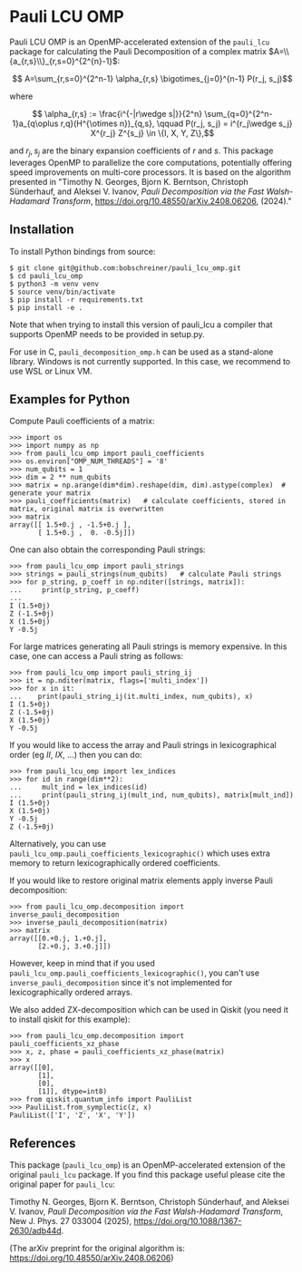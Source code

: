 # Pauli LCU OMP

Pauli LCU OMP is an OpenMP-accelerated extension of the `pauli_lcu` package for calculating the Pauli Decomposition of a complex matrix $`A=\\{a_{r,s}\\}_{r,s=0}^{2^{n}-1}`$:

```math
    A=\sum_{r,s=0}^{2^n-1} \alpha_{r,s} \bigotimes_{j=0}^{n-1} P(r_j, s_j)
```

where

```math
    \alpha_{r,s} := \frac{i^{-|r\wedge s|}}{2^n} \sum_{q=0}^{2^n-1}a_{q\oplus r,q}(H^{\otimes n})_{q,s}, \qquad P(r_j, s_j) = i^{r_j\wedge s_j} X^{r_j} Z^{s_j} \in \{I, X, Y, Z\},
```

and $r_j, s_j$ are the binary expansion coefficients of $r$ and $s$.
This package leverages OpenMP to parallelize the core computations, potentially offering speed improvements on multi-core processors. It is based on the algorithm presented in "Timothy N. Georges, Bjorn K. Berntson, Christoph Sünderhauf, and Aleksei V. Ivanov, _Pauli Decomposition via the Fast Walsh-Hadamard Transform_, https://doi.org/10.48550/arXiv.2408.06206, (2024)."

## Installation
To install Python bindings from source:

    $ git clone git@github.com:bobschreiner/pauli_lcu_omp.git
    $ cd pauli_lcu_omp
    $ python3 -m venv venv
    $ source venv/bin/activate
    $ pip install -r requirements.txt
    $ pip install -e .

Note that when trying to install this version of pauli_lcu a compiler that supports OpenMP needs to be provided in setup.py. 


For use in C, `pauli_decomposition_omp.h` can be used as a stand-alone library. 
Windows is not currently supported. In this case, we recommend to use WSL or Linux VM.

##  Examples for Python

Compute Pauli coefficients of a matrix:
```pycon
>>> import os
>>> import numpy as np
>>> from pauli_lcu_omp import pauli_coefficients
>>> os.environ["OMP_NUM_THREADS"] = '8'
>>> num_qubits = 1
>>> dim = 2 ** num_qubits
>>> matrix = np.arange(dim*dim).reshape(dim, dim).astype(complex)  # generate your matrix
>>> pauli_coefficients(matrix)   # calculate coefficients, stored in matrix, original matrix is overwritten
>>> matrix
array([[ 1.5+0.j , -1.5+0.j ],
       [ 1.5+0.j ,  0. -0.5j]])
```

One can also obtain the corresponding Pauli strings:
```pycon
>>> from pauli_lcu_omp import pauli_strings
>>> strings = pauli_strings(num_qubits)   # calculate Pauli strings
>>> for p_string, p_coeff in np.nditer([strings, matrix]):
...     print(p_string, p_coeff)
...
I (1.5+0j)
Z (-1.5+0j)
X (1.5+0j)
Y -0.5j
```

For large matrices generating all Pauli strings is memory expensive. In this case, one can access a Pauli string as follows:

```pycon
>>> from pauli_lcu_omp import pauli_string_ij
>>> it = np.nditer(matrix, flags=['multi_index'])
>>> for x in it:
...    print(pauli_string_ij(it.multi_index, num_qubits), x)
I (1.5+0j)
Z (-1.5+0j)
X (1.5+0j)
Y -0.5j
```
If you would like to access the array and Pauli strings in lexicographical order (eg $II$, $IX$, ...) then you can do:

```pycon
>>> from pauli_lcu_omp import lex_indices
>>> for id in range(dim**2):
...     mult_ind = lex_indices(id)
...     print(pauli_string_ij(mult_ind, num_qubits), matrix[mult_ind])
I (1.5+0j)
X (1.5+0j)
Y -0.5j
Z (-1.5+0j)
```
Alternatively, you can use `pauli_lcu_omp.pauli_coefficients_lexicographic()` 
which uses extra memory to return lexicographically ordered coefficients. 

If you would like to restore original matrix elements apply inverse Pauli decomposition:
```pycon
>>> from pauli_lcu_omp.decomposition import inverse_pauli_decomposition
>>> inverse_pauli_decomposition(matrix)
>>> matrix
array([[0.+0.j, 1.+0.j],
       [2.+0.j, 3.+0.j]])
```
However, keep in mind that if you used `pauli_lcu_omp.pauli_coefficients_lexicographic()`, 
you can't use `inverse_pauli_decomposition` since it's not implemented for lexicographically ordered arrays.

We also added ZX-decomposition which can be used in Qiskit (you need it to install qiskit for this example):

```pycon
>>> from pauli_lcu_omp.decomposition import pauli_coefficients_xz_phase
>>> x, z, phase = pauli_coefficients_xz_phase(matrix)
>>> x 
array([[0],
       [1],
       [0],
       [1]], dtype=int8)
>>> from qiskit.quantum_info import PauliList
>>> PauliList.from_symplectic(z, x)
PauliList(['I', 'Z', 'X', 'Y'])
```

## References

This package (`pauli_lcu_omp`) is an OpenMP-accelerated extension of the original `pauli_lcu` package.
If you find this package useful please cite the original paper for `pauli_lcu`:

Timothy N. Georges, Bjorn K. Berntson, Christoph Sünderhauf, and Aleksei V. Ivanov, _Pauli Decomposition via the Fast Walsh-Hadamard Transform_, New J. Phys. 27 033004 (2025), https://doi.org/10.1088/1367-2630/adb44d.

(The arXiv preprint for the original algorithm is: https://doi.org/10.48550/arXiv.2408.06206)
